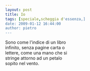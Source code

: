 ```yaml
---
layout: post
title: Io
tags: [speciale,scheggia d'essenza,]
date: 2009-01-12 16:44:00
author: pietro
---
```

Sono come l'indice di un libro<br/>infinito, senza pagine carta o<br/>lettere, come una mano che si<br/>stringe attorno ad un petalo<br/>sopito nel vento.
